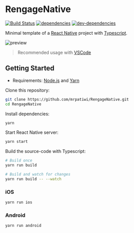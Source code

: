 # RengageNative

[![Build Status][ci-image]][ci-url] [![dependencies][dependencies-image]][dependencies-url] [![dev-dependencies][dev-dependencies-image]][dev-dependencies-url]

Minimal template of a [React Native](https://facebook.github.io/react-native/) project with [Typescript](https://www.typescriptlang.org/).

![preview](https://github.com/mrpatiwi/RengageNative/raw/images/preview.png)

> Recommended usage with [VSCode](https://code.visualstudio.com/)

## Getting Started

* Requirements: [Node.js](https://nodejs.org) and [Yarn](https://yarnpkg.com/)

Clone this repository:

```sh
git clone https://github.com/mrpatiwi/RengageNative.git
cd RengageNative
```

Install dependencies:

```sh
yarn
```

Start React Native server:

```sh
yarn start
```

Build the source-code with Typescript:

```sh
# Build once
yarn run build

# Build and watch for changes
yarn run build -- --watch
```

### iOS

```sh
yarn run ios
```

### Android

```sh
yarn run android
```

[ci-image]: https://travis-ci.org/mrpatiwi/RengageNative.svg
[ci-url]: https://travis-ci.org/mrpatiwi/RengageNative
[dependencies-image]: https://david-dm.org/mrpatiwi/RengageNative.svg
[dependencies-url]: https://david-dm.org/mrpatiwi/RengageNative
[dev-dependencies-image]: https://david-dm.org/mrpatiwi/RengageNative/dev-status.svg
[dev-dependencies-url]: https://david-dm.org/mrpatiwi/RengageNative#info=devDependencies
